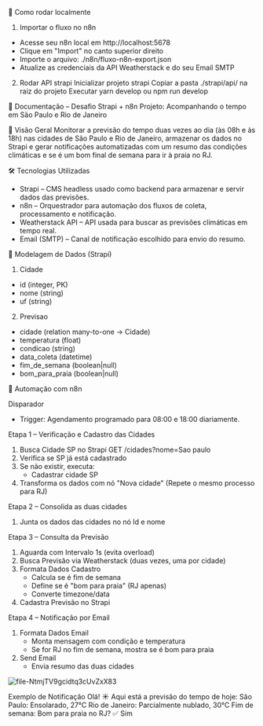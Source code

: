 🔁 Como rodar localmente

1. Importar o fluxo no n8n
* Acesse seu n8n local em http://localhost:5678
* Clique em "Import" no canto superior direito
* Importe o arquivo:
./n8n/fluxo-n8n-export.json
* Atualize as credenciais da API Weatherstack e do seu Email SMTP

2. Rodar API strapi
Inicializar projeto strapi
Copiar a pasta ./strapi/api/ na raiz do projeto
Executar yarn develop ou npm run develop

📘 Documentação – Desafio Strapi + n8n
Projeto: Acompanhando o tempo em São Paulo e Rio de Janeiro

🧠 Visão Geral
Monitorar a previsão do tempo duas vezes ao dia (às 08h e às 18h) nas cidades de São Paulo e Rio de Janeiro, armazenar os dados no Strapi e gerar notificações automatizadas com um resumo das condições climáticas e se é um bom final de semana para ir à praia no RJ.

🛠️ Tecnologias Utilizadas
* Strapi – CMS headless usado como backend para armazenar e servir dados das previsões.
* n8n – Orquestrador para automação dos fluxos de coleta, processamento e notificação.
* Weatherstack API – API usada para buscar as previsões climáticas em tempo real.
* Email (SMTP) – Canal de notificação escolhido para envio do resumo.

🧱 Modelagem de Dados (Strapi)

1. Cidade
* id (integer, PK)
* nome (string)
* uf (string)
  
2. Previsao
* cidade (relation many-to-one → Cidade)
* temperatura (float)
* condicao (string)
* data_coleta (datetime)
* fim_de_semana (boolean|null)
* bom_para_praia (boolean|null)

🔄 Automação com n8n

Disparador
* Trigger: Agendamento programado para 08:00 e 18:00 diariamente.

Etapa 1 – Verificação e Cadastro das Cidades
1. Busca Cidade SP no Strapi GET /cidades?nome=Sao paulo
2. Verifica se SP já está cadastrado
3. Se não existir, executa:
    * Cadastrar cidade SP
4. Transforma os dados com nó "Nova cidade"
(Repete o mesmo processo para RJ)

Etapa 2 – Consolida as duas cidades
1. Junta os dados das cidades no nó Id e nome
   
Etapa 3 – Consulta da Previsão
1. Aguarda com Intervalo 1s (evita overload)
2. Busca Previsão via Weatherstack (duas vezes, uma por cidade)
3. Formata Dados Cadastro
    * Calcula se é fim de semana
    * Define se é "bom para praia" (RJ apenas)
    * Converte timezone/data
4. Cadastra Previsão no Strapi

Etapa 4 – Notificação por Email
1. Formata Dados Email
    * Monta mensagem com condição e temperatura
    * Se for RJ no fim de semana, mostra se é bom para praia
2. Send Email
    * Envia resumo das duas cidades

![file-NtmjTV9gcidtq3cUvZxX83](https://github.com/user-attachments/assets/38e64657-4a52-4c18-8437-16cd5c47803b)

Exemplo de Notificação
Olá! ☀️ Aqui está a previsão do tempo de hoje: São Paulo: Ensolarado, 27°C Rio de Janeiro: Parcialmente nublado, 30°C
Fim de semana: Bom para praia no RJ? ✅ Sim
